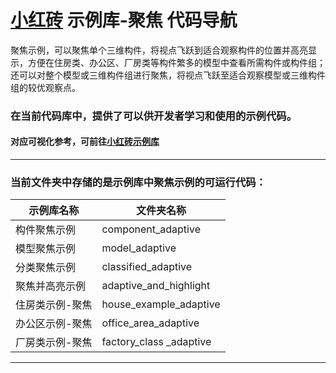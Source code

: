 # [小红砖](www.bos.xyz) 示例库-聚焦 代码导航


聚焦示例，可以聚焦单个三维构件，将视点飞跃到适合观察构件的位置并高亮显示，方便在住房类、办公区、厂房类等构件繁多的模型中查看所需构件或构件组；还可以对整个模型或三维构件组进行聚焦，将视点飞跃至适合观察模型或三维构件组的较优观察点。

### 在当前代码库中，提供了可以供开发者学习和使用的示例代码。

#### 对应可视化参考，可前往[小红砖示例库](https://www.bos.xyz/examples/)

---

### 当前文件夹中存储的是示例库中聚焦示例的可运行代码：

示例库名称 | 文件夹名称 
------------ | ------------- 
构件聚焦示例 | component_adaptive
模型聚焦示例 | model_adaptive
分类聚焦示例 | classified_adaptive
聚焦并高亮示例 | adaptive_and_highlight
住房类示例-聚焦 | house_example_adaptive
办公区示例-聚焦 | office_area_adaptive
厂房类示例-聚焦 | factory_class _adaptive

---
